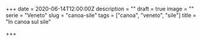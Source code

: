 +++
date = 2020-06-14T12:00:00Z
description = ""
draft = true
image = ""
serie = "Veneto"
slug = "canoa-sile"
tags = ["canoa",  "veneto", "sile"]
title = "In canoa sul sile"

+++

